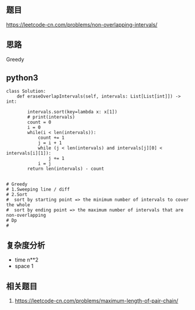 ## 题目
https://leetcode-cn.com/problems/non-overlapping-intervals/

## 思路
Greedy

## python3
```python3
class Solution:
    def eraseOverlapIntervals(self, intervals: List[List[int]]) -> int:
        
        intervals.sort(key=lambda x: x[1])
        # print(intervals)
        count = 0
        i = 0
        while(i < len(intervals)):
            count += 1
            j = i + 1
            while (j < len(intervals) and intervals[j][0] < intervals[i][1]):
                j += 1
            i = j
        return len(intervals) - count
            

# Greedy 
# 1.Sweeping line / diff
# 2.Sort
#  sort by starting point => the minimum number of intervals to cover the whole
#  sort by ending point => the maximum number of intervals that are non-overlapping
# Dp
# 
```

## 复杂度分析
* time n**2
* space 1

## 相关题目
1. https://leetcode-cn.com/problems/maximum-length-of-pair-chain/
